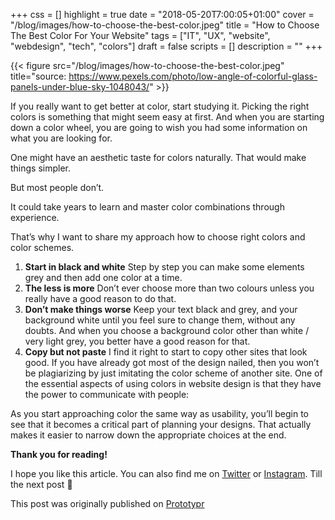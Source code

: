 +++
css = []
highlight = true
date = "2018-05-20T7:00:05+01:00"
cover = "/blog/images/how-to-choose-the-best-color.jpeg"
title = "How to Choose The Best Color For Your Website"
tags = ["IT", "UX", "website", "webdesign", "tech", "colors"]
draft = false
scripts = []
description = ""
+++

{{< figure src="/blog/images/how-to-choose-the-best-color.jpeg" title="source: https://www.pexels.com/photo/low-angle-of-colorful-glass-panels-under-blue-sky-1048043/" >}}

If you really want to get better at color, start studying it.
Picking the right colors is something that might seem easy at first. And when you are starting down a color wheel, you are going to wish you had some information on what you are looking for.

<!--more-->

One might have an aesthetic taste for colors naturally. That would make things simpler.

But most people don’t.

It could take years to learn and master color combinations through experience.

That’s why I want to share my approach how to choose right colors and color schemes.

1. **Start in black and white**
Step by step you can make some elements grey and then add one color at a time.
2. **The less is more**
Don’t ever choose more than two colours unless you really have a good reason to do that.
3. **Don’t make things worse**
Keep your text black and grey, and your background white until you feel sure to change them, without any doubts. And when you choose a background color other than white / very light grey, you better have a good reason for that.
4. **Copy but not paste**
I find it right to start to copy other sites that look good. If you have already got most of the design nailed, then you won’t be plagiarizing by just imitating the color scheme of another site.
One of the essential aspects of using colors in website design is that they have the power to communicate with people:

As you start approaching color the same way as usability, you’ll begin to see that it becomes a critical part of planning your designs. That actually makes it easier to narrow down the appropriate choices at the end.

**Thank you for reading!**

I hope you like this article.
You can also find me on [Twitter](https://twitter.com/ilonacodes) or [Instagram](https://www.instagram.com/ilonacodes/). Till the next post 🙂

This post was originally published on [Prototypr](https://blog.prototypr.io/how-to-choose-the-best-color-7cbab1aca526)

